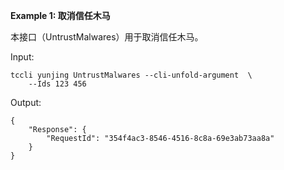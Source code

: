 **Example 1: 取消信任木马**

本接口（UntrustMalwares）用于取消信任木马。

Input: 

```
tccli yunjing UntrustMalwares --cli-unfold-argument  \
    --Ids 123 456
```

Output: 
```
{
    "Response": {
        "RequestId": "354f4ac3-8546-4516-8c8a-69e3ab73aa8a"
    }
}
```

